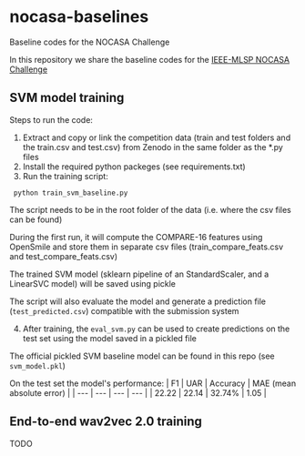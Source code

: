 # nocasa-baselines
Baseline codes for the NOCASA Challenge

In this repository we share the baseline codes for the [IEEE-MLSP NOCASA Challenge](https://teflon.aalto.fi/nocasa-2025/)

## SVM model training

Steps to run the code:

1. Extract and copy or link the competition data (train and test folders and the train.csv and test.csv) from Zenodo in the same folder as the *.py files
2. Install the required python packeges (see requirements.txt)
3. Run the training script:

` python train_svm_baseline.py`

The script needs to be in the root folder of the data (i.e. where the csv files can be found)

During the first run, it will compute the COMPARE-16 features using OpenSmile and store them in separate csv files (train_compare_feats.csv and test_compare_feats.csv) 

The trained SVM model (sklearn pipeline of an StandardScaler, and a LinearSVC model) will be saved using pickle

The script will also evaluate the model and generate a prediction file (`test_predicted.csv`) compatible with the submission system

4. After training, the `eval_svm.py` can be used to create predictions on the test set using the model saved in a pickled file

The official pickled SVM baseline model can be found in this repo (see `svm_model.pkl`)

On the test set the model's performance:
| F1 | UAR | Accuracy | MAE (mean absolute error) |
| --- | --- | --- | --- |
| 22.22 | 22.14 | 32.74% | 1.05 |

## End-to-end wav2vec 2.0 training
TODO
